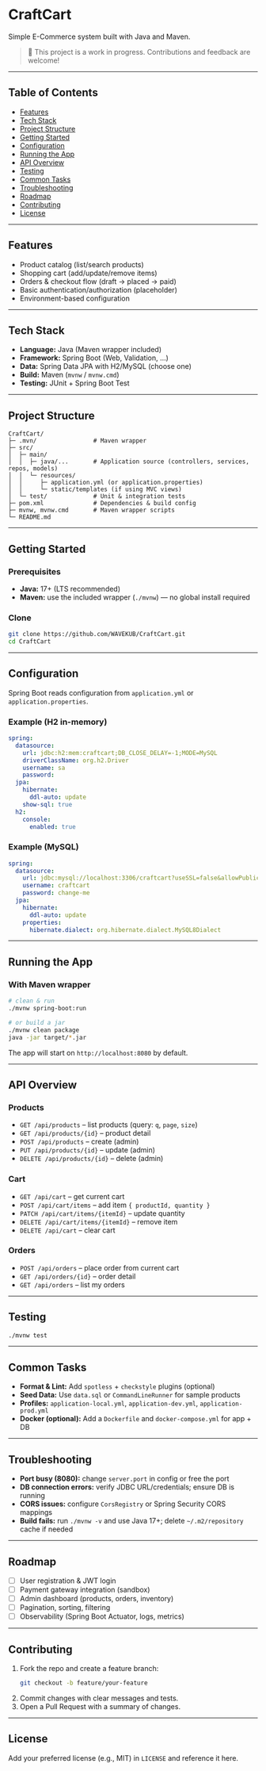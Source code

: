 # CraftCart

Simple E-Commerce system built with Java and Maven.

> 🚧 This project is a work in progress. Contributions and feedback are welcome!

---

## Table of Contents

- [Features](#features)
- [Tech Stack](#tech-stack)
- [Project Structure](#project-structure)
- [Getting Started](#getting-started)
- [Configuration](#configuration)
- [Running the App](#running-the-app)
- [API Overview](#api-overview)
- [Testing](#testing)
- [Common Tasks](#common-tasks)
- [Troubleshooting](#troubleshooting)
- [Roadmap](#roadmap)
- [Contributing](#contributing)
- [License](#license)

---

## Features

- Product catalog (list/search products)
- Shopping cart (add/update/remove items)
- Orders & checkout flow (draft → placed → paid)
- Basic authentication/authorization (placeholder)
- Environment-based configuration

---

## Tech Stack

- **Language:** Java (Maven wrapper included)
- **Framework:** Spring Boot (Web, Validation, …)
- **Data:** Spring Data JPA with H2/MySQL (choose one)
- **Build:** Maven (`mvnw` / `mvnw.cmd`)
- **Testing:** JUnit + Spring Boot Test

---

## Project Structure

```
CraftCart/
├─ .mvn/                # Maven wrapper
├─ src/
│  ├─ main/
│  │  ├─ java/...       # Application source (controllers, services, repos, models)
│  │  └─ resources/
│  │     ├─ application.yml (or application.properties)
│  │     └─ static/templates (if using MVC views)
│  └─ test/             # Unit & integration tests
├─ pom.xml              # Dependencies & build config
├─ mvnw, mvnw.cmd       # Maven wrapper scripts
└─ README.md
```

---

## Getting Started

### Prerequisites

- **Java:** 17+ (LTS recommended)  
- **Maven:** use the included wrapper (`./mvnw`) — no global install required

### Clone

```bash
git clone https://github.com/WAVEKUB/CraftCart.git
cd CraftCart
```

---

## Configuration

Spring Boot reads configuration from `application.yml` or `application.properties`.

### Example (H2 in-memory)

```yaml
spring:
  datasource:
    url: jdbc:h2:mem:craftcart;DB_CLOSE_DELAY=-1;MODE=MySQL
    driverClassName: org.h2.Driver
    username: sa
    password:
  jpa:
    hibernate:
      ddl-auto: update
    show-sql: true
  h2:
    console:
      enabled: true
```

### Example (MySQL)

```yaml
spring:
  datasource:
    url: jdbc:mysql://localhost:3306/craftcart?useSSL=false&allowPublicKeyRetrieval=true&serverTimezone=UTC
    username: craftcart
    password: change-me
  jpa:
    hibernate:
      ddl-auto: update
    properties:
      hibernate.dialect: org.hibernate.dialect.MySQL8Dialect
```

---

## Running the App

### With Maven wrapper

```bash
# clean & run
./mvnw spring-boot:run

# or build a jar
./mvnw clean package
java -jar target/*.jar
```

The app will start on `http://localhost:8080` by default.

---

## API Overview

### Products

- `GET /api/products` – list products (query: `q`, `page`, `size`)
- `GET /api/products/{id}` – product detail
- `POST /api/products` – create (admin)
- `PUT /api/products/{id}` – update (admin)
- `DELETE /api/products/{id}` – delete (admin)

### Cart

- `GET /api/cart` – get current cart
- `POST /api/cart/items` – add item `{ productId, quantity }`
- `PATCH /api/cart/items/{itemId}` – update quantity
- `DELETE /api/cart/items/{itemId}` – remove item
- `DELETE /api/cart` – clear cart

### Orders

- `POST /api/orders` – place order from current cart
- `GET /api/orders/{id}` – order detail
- `GET /api/orders` – list my orders

---

## Testing

```bash
./mvnw test
```

---

## Common Tasks

- **Format & Lint:** Add `spotless` + `checkstyle` plugins (optional)
- **Seed Data:** Use `data.sql` or `CommandLineRunner` for sample products
- **Profiles:** `application-local.yml`, `application-dev.yml`, `application-prod.yml`
- **Docker (optional):** Add a `Dockerfile` and `docker-compose.yml` for app + DB

---

## Troubleshooting

- **Port busy (8080):** change `server.port` in config or free the port
- **DB connection errors:** verify JDBC URL/credentials; ensure DB is running
- **CORS issues:** configure `CorsRegistry` or Spring Security CORS mappings
- **Build fails:** run `./mvnw -v` and use Java 17+; delete `~/.m2/repository` cache if needed

---

## Roadmap

- [ ] User registration & JWT login
- [ ] Payment gateway integration (sandbox)
- [ ] Admin dashboard (products, orders, inventory)
- [ ] Pagination, sorting, filtering
- [ ] Observability (Spring Boot Actuator, logs, metrics)

---

## Contributing

1. Fork the repo and create a feature branch:
   ```bash
   git checkout -b feature/your-feature
   ```
2. Commit changes with clear messages and tests.
3. Open a Pull Request with a summary of changes.

---

## License

Add your preferred license (e.g., MIT) in `LICENSE` and reference it here.
